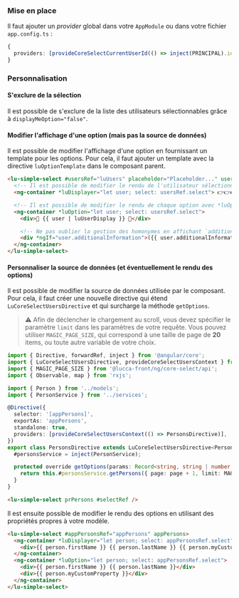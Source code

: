 ### Mise en place

Il faut ajouter un _provider_ global dans votre `AppModule` ou dans votre fichier `app.config.ts` :

```typescript
{
  providers: [provideCoreSelectCurrentUserId(() => inject(PRINCIPAL).id)];
}
```

### Personnalisation

#### S'exclure de la sélection

Il est possible de s'exclure de la liste des utilisateurs sélectionnables grâce à `displayMeOption="false"`.

#### Modifier l'affichage d'une option (mais pas la source de données)

Il est possible de modifier l'affichage d'une option en fournissant un template pour les options. Pour cela, il faut ajouter un template avec la directive `luOptionTemplate` dans le composant parent.

```html
<lu-simple-select #usersRef="luUsers" placeholder="Placeholder..." users>
  <!-- Il est possible de modifier le rendu de l'utilisateur sélectionné avec *luDisplayer -->
  <ng-container *luDisplayer="let user; select: usersRef.select"> 👉👉👉 {{ user | luUserDisplay }} 👈👈👈 </ng-container>

  <!-- Il est possible de modifier le rendu de chaque option avec *luOption -->
  <ng-container *luOption="let user; select: usersRef.select">
    <div>🚀 {{ user | luUserDisplay }} 🚀</div>

    <!-- Ne pas oublier la gestion des homonymes en affichant `additionalInformation` -->
    <div *ngIf="user.additionalInformation">({{ user.additionalInformation }})</div>
  </ng-container>
</lu-simple-select>
```

#### Personnaliser la source de données (et éventuellement le rendu des options)

Il est possible de modifier la source de données utilisée par le composant. Pour cela, il faut créer une nouvelle directive qui étend `LuCoreSelectUsersDirective` et qui surcharge la méthode `getOptions`.

> ⚠️ Afin de déclencher le chargement au scroll, vous devez spécifier le paramètre `limit` dans les paramètres de votre requête.
> Vous pouvez utiliser `MAGIC_PAGE_SIZE`, qui correspond à une taille de page de **20** items, ou toute autre variable de votre choix.

```ts
import { Directive, forwardRef, inject } from '@angular/core';
import { LuCoreSelectUsersDirective, provideCoreSelectUsersContext } from '@lucca-front/ng/core-select/user';
import { MAGIC_PAGE_SIZE } from '@lucca-front/ng/core-select/api';
import { Observable, map } from 'rxjs';

import { Person } from '../models';
import { PersonService } from '../services';

@Directive({
  selector: '[appPersons]',
  exportAs: 'appPersons',
  standalone: true,
  providers: [provideCoreSelectUsersContext(() => PersonsDirective)],
})
export class PersonsDirective extends LuCoreSelectUsersDirective<Person> {
  #personsService = inject(PersonService);

  protected override getOptions(params: Record<string, string | number | boolean>, page: number): Observable<Person[]> {
    return this.#personsService.getPersons({ page: page + 1, limit: MAGIC_PAGE_SIZE, ...params }).pipe(map((response) => response.items));
  }
}
```

```html
<lu-simple-select prPersons #selectRef />
```

Il est ensuite possible de modifier le rendu des options en utilisant des propriétés propres à votre modèle.

```html
<lu-simple-select #appPersonsRef="appPersons" appPersons>
  <ng-container *luDisplayer="let person; select: appPersonsRef.select">
    <div>{{ person.firstName }} {{ person.lastName }} {{ person.myCustomProperty }}</div>
  </ng-container>
  <ng-container *luOption="let person; select: appPersonsRef.select">
    <div>{{ person.firstName }} {{ person.lastName }}</div>
    <div>{{ person.myCustomProperty }}</div>
  </ng-container>
</lu-simple-select>
```
